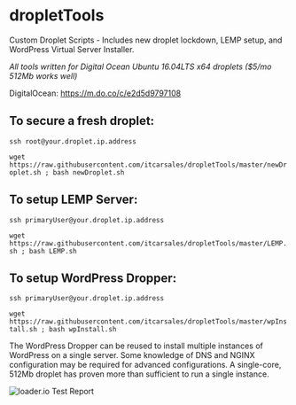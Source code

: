 # dropletTools
Custom Droplet Scripts - Includes new droplet lockdown, LEMP setup, and WordPress Virtual Server Installer.

*All tools written for Digital Ocean Ubuntu 16.04LTS x64 droplets ($5/mo 512Mb works well)*

DigitalOcean: https://m.do.co/c/e2d5d9797108

## To secure a fresh droplet:


```ssh root@your.droplet.ip.address```

```wget https://raw.githubusercontent.com/itcarsales/dropletTools/master/newDroplet.sh ; bash newDroplet.sh```



## To setup LEMP Server:

```ssh primaryUser@your.droplet.ip.address```

```wget https://raw.githubusercontent.com/itcarsales/dropletTools/master/LEMP.sh ; bash LEMP.sh```



## To setup WordPress Dropper:

```ssh primaryUser@your.droplet.ip.address```

```wget https://raw.githubusercontent.com/itcarsales/dropletTools/master/wpInstall.sh ; bash wpInstall.sh```

The WordPress Dropper can be reused to install multiple instances of WordPress on a single server.  Some knowledge of DNS and NGINX configuration may be required for advanced configurations.  A single-core, 512Mb droplet has proven more than sufficient to run a single instance.

![loader.io Test Report](https://github.com/itcarsales/dropletTools/raw/master/loadTest.jpg)

